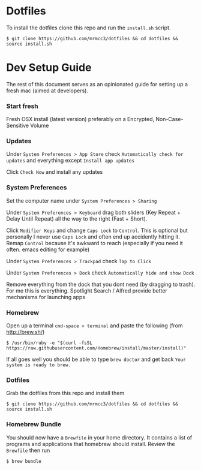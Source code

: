 # Dotfiles

To install the dotfiles clone this repo and run the `install.sh` script.

```
$ git clone https://github.com/mrmcc3/dotfiles && cd dotfiles && source install.sh
```

# Dev Setup Guide

The rest of this document serves as an opinionated guide for setting up a fresh mac (aimed at developers).

### Start fresh

Fresh OSX install (latest version) preferably on a Encrypted, Non-Case-Sensitive Volume

### Updates

Under `System Preferences > App Store` check `Automatically check for updates` and everything
except `Install app updates`

Click `Check Now` and install any updates

### System Preferences

Set the computer name under `System Preferences > Sharing`

Under `System Preferences > Keyboard` drag both sliders (Key Repeat + Delay Until Repeat) all the
way to the right (Fast + Short).

Click `Modifier Keys` and change `Caps Lock` to `Control`. This is optional but personally
I never use `Caps Lock` and often end up accidently hitting it. Remap `Control` because it's 
awkward to reach (especially if you need it often. emacs editing for example)

Under `System Preferences > Trackpad` check `Tap to Click` 

Under `System Preferences > Dock` check `Automatically hide and show Dock`

Remove everything from the dock that you dont need (by dragging to trash). For me this is everything.
Spotlight Search / Alfred provide better mechanisms for launching apps

### Homebrew

Open up a terminal `cmd-space > terminal` and paste the following (from http://brew.sh/)

```
$ /usr/bin/ruby -e "$(curl -fsSL https://raw.githubusercontent.com/Homebrew/install/master/install)"
```

If all goes well you should be able to type `brew doctor` and get back `Your system is ready to brew.`

### Dotfiles

Grab the dotfiles from this repo and install them

```
$ git clone https://github.com/mrmcc3/dotfiles && cd dotfiles && source install.sh
```

### Homebrew Bundle

You should now have a `Brewfile` in your home directory. It contains a list of programs and applications
that homebrew should install. Review the `Brewfile` then run

```
$ brew bundle
```
